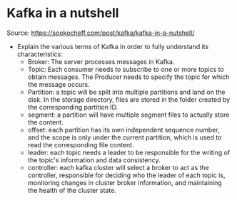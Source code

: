 # Kafka in a nutshell

Source: <https://sookocheff.com/post/kafka/kafka-in-a-nutshell/>

- Explain the various terms of Kafka in order to fully understand its characteristics:
  - Broker: The server processes messages in Kafka.
  - Topic: Each consumer needs to subscribe to one or more topics to obtain messages. The Producer needs to specify the topic for which the message occurs.
  - Partition: a topic will be split into multiple partitions and land on the disk. In the storage directory, files are stored in the folder created by the corresponding partition ID.
  - segment: a partition will have multiple segment files to actually store the content.
  - offset: each partition has its own independent sequence number, and the scope is only under the current partition, which is used to read the corresponding file content.
  - leader: each topic needs a leader to be responsible for the writing of the topic's information and data consistency.
  - controller: each kafka cluster will select a broker to act as the controller, responsible for deciding who the leader of each topic is, monitoring changes in cluster broker information, and maintaining the health of the cluster state.
